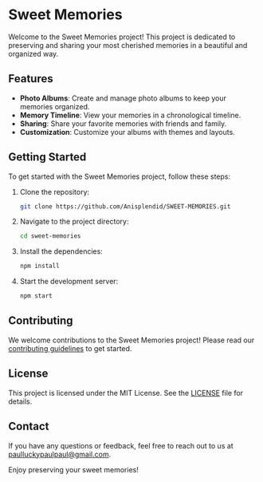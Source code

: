 # Sweet Memories

Welcome to the Sweet Memories project! This project is dedicated to preserving and sharing your most cherished memories in a beautiful and organized way.

## Features

- **Photo Albums**: Create and manage photo albums to keep your memories organized.
- **Memory Timeline**: View your memories in a chronological timeline.
- **Sharing**: Share your favorite memories with friends and family.
- **Customization**: Customize your albums with themes and layouts.

## Getting Started

To get started with the Sweet Memories project, follow these steps:

1. Clone the repository:
    ```sh
    git clone https://github.com/Anisplendid/SWEET-MEMORIES.git
    ```
2. Navigate to the project directory:
    ```sh
    cd sweet-memories
    ```
3. Install the dependencies:
    ```sh
    npm install
    ```
4. Start the development server:
    ```sh
    npm start
    ```

## Contributing

We welcome contributions to the Sweet Memories project! Please read our [contributing guidelines](CONTRIBUTING.md) to get started.

## License

This project is licensed under the MIT License. See the [LICENSE](LICENSE) file for details.

## Contact

If you have any questions or feedback, feel free to reach out to us at [paulluckypaulpaul@gmail.com](mailto:paulluckypaulpaul@gmail.com).

Enjoy preserving your sweet memories!
